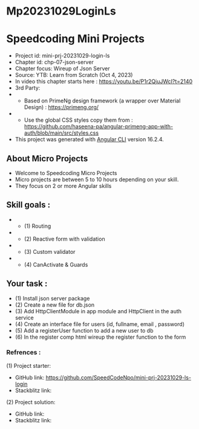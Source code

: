 # Mp20231029LoginLs

# Speedcoding Mini Projects

- Project id: mini-prj-20231029-login-ls
- Chapter id: chp-07-json-server
- Chapter focus: Wireup of Json Server
- Source: YTB: Learn from Scratch (Oct 4, 2023) 
- In video this chapter starts here : https://youtu.be/P1r2QjuJWcI?t=2140
- 3rd Party: 
-   - Based on PrimeNg design framework (a wrapper over Material Design) :  https://primeng.org/
-   - Use the global CSS styles copy them from :  https://github.com/haseena-pa/angular-primeng-app-with-auth/blob/main/src/styles.css
- This project was generated with [Angular CLI](https://github.com/angular/angular-cli) version 16.2.4.

## About Micro Projects

- Welcome to Speedcoding Micro Projects
- Micro projects are between 5 to 10 hours depending on your skill.
- They focus on 2 or more Angular skills


## Skill goals :
- - (1) Routing
- - (2) Reactive form with validation
- - (3) Custom validator
- - (4) CanActivate & Guards

## Your task :

- (1) Install json server package
- (2) Create a new file for db.json
- (3) Add HttpClientModule in app module and HttpClient in the auth service
- (4) Create an interface file for users (id, fullname, email , password)
- (5) Add a registerUser function to add a new user to db
- (6) In the register comp html wireup the register function to the form


### Refrences :

(1) Project starter:

- GitHub link: https://github.com/SpeedCodeNpo/mini-prj-20231029-ls-login
- Stackblitz link:

(2) Project solution:

- GitHub link: 
- Stackblitz link: